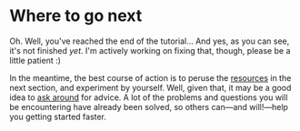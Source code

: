 # Where to go next

Oh.
Well, you've reached the end of the tutorial...
And yes, as you can see, it's not finished *yet*.
I'm actively working on fixing that, though, please be a little patient :)

In the meantime, the best course of action is to peruse the [resources](resources.html) in the next section, and experiment by yourself.
Well, given that, it may be a good idea to [ask around](help-feedback.html) for advice.
A lot of the problems and questions you will be encountering have already been solved, so others can—and will!—help you getting started faster.
